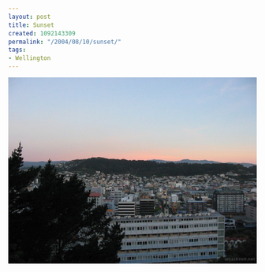 ```yaml
---
layout: post
title: Sunset
created: 1092143309
permalink: "/2004/08/10/sunset/"
tags:
- Wellington
---
```


<img src="/image/images/129_2998-1070.jpg"/>

